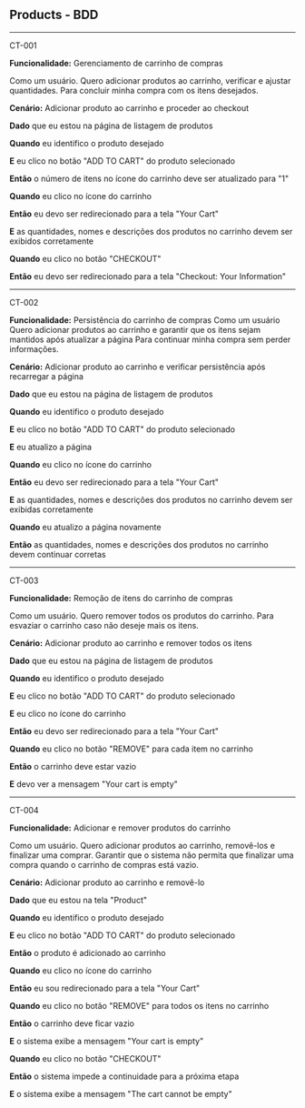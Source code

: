 ## Products - BDD

---
CT-001

**Funcionalidade:** Gerenciamento de carrinho de compras

Como um usuário. 
Quero adicionar produtos ao carrinho, verificar e ajustar quantidades.
Para concluir minha compra com os itens desejados.

**Cenário:** Adicionar produto ao carrinho e proceder ao checkout

**Dado** que eu estou na página de listagem de produtos

**Quando** eu identifico o produto desejado

**E** eu clico no botão "ADD TO CART" do produto selecionado

**Então** o número de itens no ícone do carrinho deve ser atualizado para "1"

**Quando** eu clico no ícone do carrinho

**Então** eu devo ser redirecionado para a tela "Your Cart"

**E** as quantidades, nomes e descrições dos produtos no carrinho devem ser exibidos corretamente

**Quando** eu clico no botão "CHECKOUT"

**Então** eu devo ser redirecionado para a tela "Checkout: Your Information"

---
CT-002

**Funcionalidade:** Persistência do carrinho de compras
Como um usuário
Quero adicionar produtos ao carrinho e garantir que os itens sejam mantidos após atualizar a página
Para continuar minha compra sem perder informações.

**Cenário:** Adicionar produto ao carrinho e verificar persistência após recarregar a página

**Dado** que eu estou na página de listagem de produtos

**Quando** eu identifico o produto desejado

**E** eu clico no botão "ADD TO CART" do produto selecionado

**E** eu atualizo a página

**Quando** eu clico no ícone do carrinho

**Então** eu devo ser redirecionado para a tela "Your Cart"

**E** as quantidades, nomes e descrições dos produtos no carrinho devem ser exibidas corretamente

**Quando** eu atualizo a página novamente

**Então** as quantidades, nomes e descrições dos produtos no carrinho devem continuar corretas

---
CT-003

**Funcionalidade:** Remoção de itens do carrinho de compras

Como um usuário.
Quero remover todos os produtos do carrinho.
Para esvaziar o carrinho caso não deseje mais os itens.

**Cenário:** Adicionar produto ao carrinho e remover todos os itens

**Dado** que eu estou na página de listagem de produtos

**Quando** eu identifico o produto desejado

**E** eu clico no botão "ADD TO CART" do produto selecionado

**E** eu clico no ícone do carrinho

**Então** eu devo ser redirecionado para a tela "Your Cart"

**Quando** eu clico no botão "REMOVE" para cada item no carrinho

**Então** o carrinho deve estar vazio

**E** devo ver a mensagem "Your cart is empty"

---
CT-004

**Funcionalidade:** Adicionar e remover produtos do carrinho

Como um usuário.
Quero adicionar produtos ao carrinho, removê-los e finalizar uma comprar.
Garantir que o sistema não permita que finalizar uma compra quando o carrinho de compras está vazio.

**Cenário:** Adicionar produto ao carrinho e removê-lo

**Dado** que eu estou na tela "Product"

**Quando** eu identifico o produto desejado

**E** eu clico no botão "ADD TO CART" do produto selecionado

**Então** o produto é adicionado ao carrinho

**Quando** eu clico no ícone do carrinho

**Então** eu sou redirecionado para a tela "Your Cart"

**Quando** eu clico no botão "REMOVE" para todos os itens no carrinho

**Então** o carrinho deve ficar vazio

**E** o sistema exibe a mensagem "Your cart is empty"

**Quando** eu clico no botão "CHECKOUT"

**Então** o sistema impede a continuidade para a próxima etapa

**E** o sistema exibe a mensagem "The cart cannot be empty"